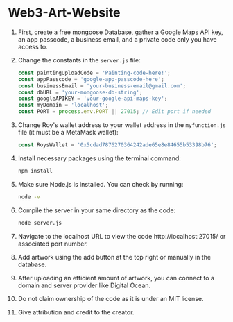 # Web3-Art-Website

1. First, create a free mongoose Database, gather a Google Maps API key, an app passcode, a business email, and a private code only you have access to. 

2. Change the constants in the `server.js` file:

    ```javascript
    const paintingUploadCode = 'Painting-code-here!';
    const appPasscode = 'google-app-passcode-here';
    const businessEmail = 'your-business-email@gmail.com';
    const dbURL = 'your-mongoose-db-string';
    const googleAPIKEY = 'your-google-api-maps-key';
    const myDomain = 'localhost';
    const PORT = process.env.PORT || 27015; // Edit port if needed
    ```

3. Change Roy's wallet address to your wallet address in the `myfunction.js` file (it must be a MetaMask wallet):

    ```javascript
    const RoysWallet = '0x5cdad7876270364242ade65e8e84655b53398b76';
    ```

4. Install necessary packages using the terminal command:

    ```bash
    npm install
    ```

5. Make sure Node.js is installed. You can check by running:

    ```bash
    node -v
    ```

6. Compile the server in your same directory as the code:

    ```bash
    node server.js
    ```

7. Navigate to the localhost URL to view the code http://localhost:27015/ or associated port number.

8. Add artwork using the add button at the top right or manually in the database.

9. After uploading an efficient amount of artwork, you can connect to a domain and server provider like Digital Ocean.

10. Do not claim ownership of the code as it is under an MIT license.

11. Give attribution and credit to the creator.

